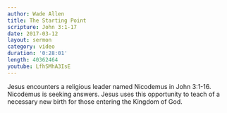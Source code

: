 ```yaml
---
author: Wade Allen
title: The Starting Point
scripture: John 3:1-17
date: 2017-03-12
layout: sermon
category: video
duration: '0:28:01' 
length: 40362464
youtube: LfhSMhA3IsE
---
```


Jesus encounters a religious leader named Nicodemus in John 3:1-16. Nicodemus is seeking answers. Jesus uses this opportunity to teach of a necessary new birth for those entering the Kingdom of God.
